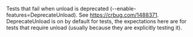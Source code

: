 Tests that fail when unload is deprecated (--enable-features=DeprecateUnload).
See https://crbug.com/1488371. DeprecateUnload is on by default for tests, the
expectations here are for tests that require unload (usually because they are
explicitly testing it).
